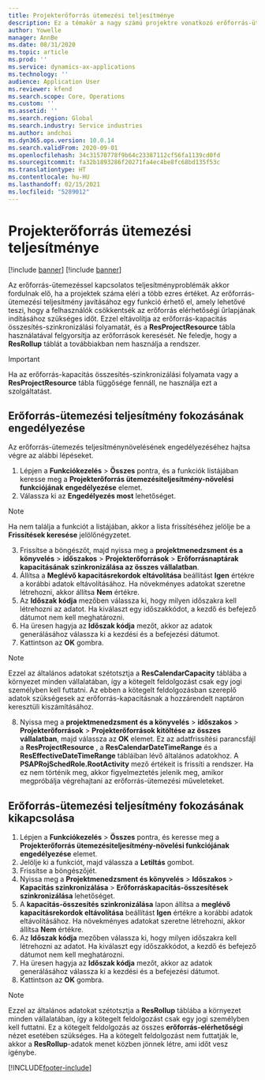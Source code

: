 ```yaml
---
title: Projekterőforrás ütemezési teljesítménye
description: Ez a témakör a nagy számú projektre vonatkozó erőforrás-ütemezési teljesítmény javításával kapcsolatban tartalmaz tájékoztatást.
author: Yowelle
manager: AnnBe
ms.date: 08/31/2020
ms.topic: article
ms.prod: ''
ms.service: dynamics-ax-applications
ms.technology: ''
audience: Application User
ms.reviewer: kfend
ms.search.scope: Core, Operations
ms.custom: ''
ms.assetid: ''
ms.search.region: Global
ms.search.industry: Service industries
ms.author: andchoi
ms.dyn365.ops.version: 10.0.14
ms.search.validFrom: 2020-09-01
ms.openlocfilehash: 34c31570778f9b64c23387112cf56fa1139cd0fd
ms.sourcegitcommit: fa32b1893286f20271fa4ec4be8fc68bd135f53c
ms.translationtype: HT
ms.contentlocale: hu-HU
ms.lasthandoff: 02/15/2021
ms.locfileid: "5289012"
---
```

# <a name="project-resource-scheduling-performance"></a>Projekterőforrás ütemezési teljesítménye

[!include [banner](../includes/banner.md)]
[!include [banner](../includes/preview-banner.md)]


Az erőforrás-ütemezéssel kapcsolatos teljesítményproblémák akkor fordulnak elő, ha a projektek száma eléri a több ezres értéket. Az erőforrás-ütemezési teljesítmény javításához egy funkció érhető el, amely lehetővé teszi, hogy a felhasználók csökkentsék az erőforrás elérhetőségi űrlapjának indításához szükséges időt. Ezzel eltávolítja az erőforrás-kapacitás összesítés-szinkronizálási folyamatát, és a **ResProjectResource** tábla használatával felgyorsítja az erőforrások keresését. Ne feledje, hogy a **ResRollup** táblát a továbbiakban nem használja a rendszer.

> [!IMPORTANT]
> Ha az erőforrás-kapacitás összesítés-szinkronizálási folyamata vagy a **ResProjectResource** tábla függősége fennáll, ne használja ezt a szolgáltatást.

## <a name="enable-resource-scheduling-performance-enhancement"></a>Erőforrás-ütemezési teljesítmény fokozásának engedélyezése
Az erőforrás-ütemezés teljesítménynövelésének engedélyezéséhez hajtsa végre az alábbi lépéseket.

1. Lépjen a **Funkciókezelés** > **Összes** pontra, és a funkciók listájában keresse meg a **Projekterőforrás ütemezésiteljesítmény-növelési funkciójának engedélyezése** elemet.
2. Válassza ki az **Engedélyezés most** lehetőséget.

> [!NOTE]
> Ha nem találja a funkciót a listájában, akkor a lista frissítéséhez jelölje be a **Frissítések keresése** jelölőnégyzetet.

3. Frissítse a böngészőt, majd nyissa meg a **projektmenedzsment és a könyvelés** > **időszakos** > **Projekterőforrások** > **Erőforrásnaptárak kapacitásának szinkronizálása az összes vállalatban**.
4. Állítsa a **Meglévő kapacitásrekordok eltávolítása** beállítást **Igen** értékre a korábbi adatok eltávolításához. Ha növekményes adatokat szeretne létrehozni, akkor állítsa **Nem** értékre.
5. Az **Időszak kódja** mezőben válassza ki, hogy milyen időszakra kell létrehozni az adatot. Ha kiválaszt egy időszakkódot, a kezdő és befejező dátumot nem kell meghatározni.
6. Ha üresen hagyja az **Időszak kódja** mezőt, akkor az adatok generálásához válassza ki a kezdési és a befejezési dátumot.
7. Kattintson az **OK** gombra.

 > [!NOTE]
 > Ezzel az általános adatokat szétotsztja a **ResCalendarCapacity** táblába a környezet minden vállalatában, így a kötegelt feldolgozást csak egy jogi személyben kell futtatni. Az ebben a kötegelt feldolgozásban szereplő adatok szükségesek az erőforrás-kapacitásnak a hozzárendelt naptáron keresztüli kiszámításához.

8. Nyissa meg a **projektmenedzsment és a könyvelés** > **időszakos** > **Projekterőforrások** > **Projekterőforrások kitöltése az összes vállalatban**, majd válassza az **OK** elemet. Ez az adatfrissítési parancsfájl a **ResProjectResource** , a **ResCalendarDateTimeRange** és a **ResEffectiveDateTimeRange** tábláiban lévő általános adatokhoz. A **PSAPRojSchedRole.RootActivity** mező értékeit is frissíti a rendszer. Ha ez nem történik meg, akkor figyelmeztetés jelenik meg, amikor megpróbálja végrehajtani az erőforrás-ütemezési műveleteket.
 
## <a name="turn-off-resource-scheduling-performance-enhancement"></a>Erőforrás-ütemezési teljesítmény fokozásának kikapcsolása

1. Lépjen a **Funkciókezelés** > **Összes** pontra, és keresse meg a **Projekterőforrás ütemezésiteljesítmény-növelési funkciójának engedélyezése** elemet.
2. Jelölje ki a funkciót, majd válassza a **Letiltás** gombot.
3. Frissítse a böngészőjét.
4. Nyissa meg a **Projektmenedzsment és könyvelés** > **Időszakos** > **Kapacitás szinkronizálása** > **Erőforráskapacitás-összesítések szinkronizálása** lehetőséget.
5. A **kapacitás-összesítés szinkronizálása** lapon állítsa a **meglévő kapacitásrekordok eltávolítása** beállítást **Igen** értékre a korábbi adatok eltávolításához. Ha növekményes adatokat szeretne létrehozni, akkor állítsa **Nem** értékre.
6. Az **Időszak kódja** mezőben válassza ki, hogy milyen időszakra kell létrehozni az adatot. Ha kiválaszt egy időszakkódot, a kezdő és befejező dátumot nem kell meghatározni.
7. Ha üresen hagyja az **Időszak kódja** mezőt, akkor az adatok generálásához válassza ki a kezdési és a befejezési dátumot.
8. Kattintson az **OK** gombra.

> [!NOTE]
> Ezzel az általános adatokat szétotsztja a **ResRollup** táblába a környezet minden vállalatában, így a kötegelt feldolgozást csak egy jogi személyben kell futtatni. Ez a kötegelt feldolgozás az összes **erőforrás-elérhetőségi** nézet esetében szükséges. Ha a kötegelt feldolgozást nem futtatják le, akkor a **ResRollup**-adatok menet közben jönnek létre, ami időt vesz igénybe.


[!INCLUDE[footer-include](../includes/footer-banner.md)]